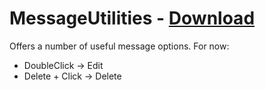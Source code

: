 # MessageUtilities - [Download](https://raw.githubusercontent.com/mwittrien/BetterDiscordAddons/master/Plugins/MessageUtilities/MessageUtilities.plugin.js)

Offers a number of useful message options. 
For now:
  - DoubleClick -> Edit
  - Delete + Click -> Delete
